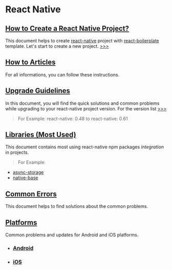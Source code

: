 # React Native

## [How to Create a React Native Project?](how-to-create-a-react-native-project.md)
This document helps to create [react-native](https://facebook.github.io/react-native/) project with [react-boilerplate](https://github.com/react-boilerplate/react-boilerplate) template. Let's start to create a new project. [>>>](how-to-create-a-react-native-project.md)

## [How to Articles](HowToArticles/README.md)
For all informations, you can follow these instructions.

## [Upgrade Guidelines](UpgradeGuidelines/README.md)
In this document, you will find the quick solutions and common problems while upgrading to your react-native project version. For the version list [>>>](https://github.com/facebook/react-native/releases)
> For Example: react-native: 0.48 to react-native: 0.61

## [Libraries (Most Used)](Libraries/Readme.md)
This document contains most using react-native npm packages _integration_ in projects.
> For Example: 
-   [async-storage](https://github.com/react-native-community/async-storage)
-   [native-base](https://nativebase.io/)

## [Common Errors](UpgradeGuidelines/CommonErrors/README.md)
This document helps to find solutions about the common problems.

## [Platforms](Platforms/README.md)
Common problems and updates for Android and iOS platforms.
- ### [Android](Platforms/Android/README.md)
- ### [iOS](Platforms/iOS/README.md)
